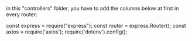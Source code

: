 in this "controllers" folder, you have to add the columns below at first in every router:

const express = require("express");
const router = express.Router();
const axios = require('axios');
require('dotenv').config();
